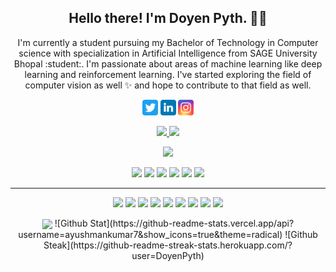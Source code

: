 <!-- <p align="center">
 <img  width="800" height="500" src="https://github.com/DoyenPyth/DoyenPyth/pictures/intro.png">
</p> -->
<h2 align="center">Hello there! I'm Doyen Pyth. 👋🤓</h2>
<p align="center">I'm currently a student pursuing my Bachelor of Technology in Computer science with specialization in Artificial Intelligence from SAGE University Bhopal :student:. I'm passionate about areas of machine learning like deep learning and reinforcement learning. I've started exploring the field of computer vision as well ✨ and hope to contribute to that field as well. 
</p>

<p align="center"><a href="https://twitter.com/DoyenPyth"><img src="https://github.com/DoyenPyth/DoyenPyth/blob/main/pictures/logos/twitter.svg" height=25></a> <a href="https://www.linkedin.com/in/DoyenPyth"><img src="https://github.com/DoyenPyth/DoyenPyth/blob/main/pictures/logos/linkedin.svg" height=25></a> <a href="https://www.instagram.com/DoyenPyth/"><img src="https://github.com/DoyenPyth/DoyenPyth/blob/main/pictures/logos/instagram.svg" height=25></a> 
</p>

<p align=center>
  <a href="https://github.com/DoyenPyth">
    <img src="https://badges.pufler.dev/visits/DoyenPyth/DoyenPyth?style=flat-square&color=black&logo=github">
  </a>
  <a href="https://github.com/DoyenPyth?tab=repositories">
    <img src="https://badges.pufler.dev/repos/DoyenPyth?style=flat-square&color=black&logo=github">
  </a>
</p>
<p align="center">
<a href="https://github.com/DoyenPyth"><img src="https://img.shields.io/github/followers/DoyenPyth?style=social"></a>
</p>
<p align="center">
<img src="https://img.shields.io/badge/Web-brown"> <img src="https://img.shields.io/badge/Machine Learning-green"> <img src="https://img.shields.io/badge/Deep Learning-red"> <img src="https://img.shields.io/badge/Computer Vision-magenta"> <img src="https://img.shields.io/badge/Natural Language Processing-yellow"> <img src="https://img.shields.io/badge/Reinforcement Learning-blue"> 
</p>
<hr>
<p align="center">
<img src="https://img.shields.io/badge/TensorFlow%20-%23FF6F00.svg?&style=for-the-badge&logo=TensorFlow&logoColor=white" /> <img src="https://img.shields.io/badge/Keras%20-%23D00000.svg?&style=for-the-badge&logo=Keras&logoColor=white"/> <img src="https://img.shields.io/badge/javascript%20-%23323330.svg?&style=for-the-badge&logo=javascript&logoColor=%23F7DF1E"/> <img src="https://img.shields.io/badge/html5%20-%23E34F26.svg?&style=for-the-badge&logo=html5&logoColor=white"/> <img src="https://img.shields.io/badge/css3%20-%231572B6.svg?&style=for-the-badge&logo=css3&logoColor=white"/> <img src="https://img.shields.io/badge/python%20-%2314354C.svg?&style=for-the-badge&logo=python&logoColor=white"/> <img src="https://img.shields.io/badge/c++%20-%2300599C.svg?&style=for-the-badge&logo=c%2B%2B&ogoColor=white"/> <img src="https://img.shields.io/badge/git%20-%23F05033.svg?&style=for-the-badge&logo=git&logoColor=white"/> <img src="https://img.shields.io/badge/github%20-%23121011.svg?&style=for-the-badge&logo=github&logoColor=white"/>
</p>

<p align=center>  
  <img align=center src="https://github-readme-stats.vercel.app/api?username=DoyenPyth&show_icons=true&theme=radical">
 ![Github Stat](https://github-readme-stats.vercel.app/api?username=ayushmankumar7&show_icons=true&theme=radical)
 ![Github Steak](https://github-readme-streak-stats.herokuapp.com/?user=DoyenPyth)
</p>
